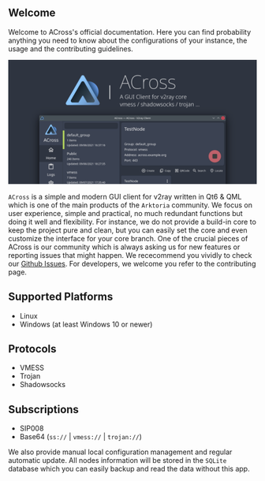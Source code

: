 ## Welcome
Welcome to ACross's official documentation. Here you can find probability anything you need to know about the configurations of your instance, the usage and the contributing guidelines. 

![preview](_media/banner.png)

`ACross` is a simple and modern GUI client for v2ray written in Qt6 & QML which is one of the main products of the `Arktoria` community. We focus on user experience,  simple and practical, no much redundant functions but doing it well and flexibility. For instance, we do not provide a build-in core to keep the project pure and clean, but you can easily set the core and even customize the interface for your core branch. One of the crucial pieces of ACross is our community which is always asking us for new features or reporting issues that might happen. We rececommend you vividly to check our [Github Issues](https://github.com/ArkToria/ACross/issues). For developers, we welcome you refer to the contributing page.

## Supported Platforms
- Linux
- Windows (at least Windows 10 or newer)

## Protocols
- VMESS
- Trojan
- Shadowsocks

## Subscriptions
- SIP008
- Base64 (`ss://` | `vmess://` | `trojan://`)

We also provide manual local configuration management and regular automatic update. All nodes information will be stored in the `SQLite` database which you can easily backup and read the data without this app.